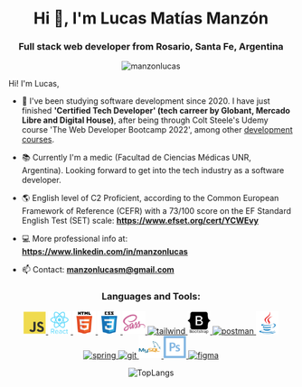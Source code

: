 <h1 align="center">Hi 👋, I'm Lucas Matías Manzón</h1>
<h3 align="center">Full stack web developer from Rosario, Santa Fe, Argentina</h3>

<p align="center"> <img
    src="https://komarev.com/ghpvc/?username=manzonlucas&label=Profile%20views&color=0e75b6&style=flat"
    alt="manzonlucas" />
</p>
Hi! I'm Lucas, 

- 🌱 I've been studying software development since 2020. I have just finished **'Certified Tech Developer' (tech carreer by Globant, Mercado Libre and Digital House)**, after being through Colt Steele's Udemy course 'The Web Developer Bootcamp 2022', among other [development courses](https://www.linkedin.com/in/lucasmanzon/details/certifications/).

- 📚 Currently I'm a medic (Facultad de Ciencias Médicas UNR, Argentina). Looking forward to get into the tech industry as a software developer.

- 🌎 English level of C2 Proficient, according to the Common European Framework of Reference (CEFR) with a 73/100 score on the EF Standard English Test (SET) scale: **https://www.efset.org/cert/YCWEvy**

- 💻 More professional info at: **https://www.linkedin.com/in/manzonlucas**

- 📫 Contact: **manzonlucasm@gmail.com**

<h3 align="center">Languages and Tools:</h3>
<p align="center">

  <!-- Frontend -->

  <a href="https://developer.mozilla.org/en-US/docs/Web/JavaScript" target="_blank" rel="noreferrer">
    <img src="https://raw.githubusercontent.com/devicons/devicon/master/icons/javascript/javascript-original.svg"
      alt="javascript" width="40" height="40" />
  </a>

  <a href="https://reactjs.org/" target="_blank" rel="noreferrer">
    <img src="https://raw.githubusercontent.com/devicons/devicon/master/icons/react/react-original-wordmark.svg"
      alt="react" width="40" height="40" />
  </a>

  <a href="https://www.w3.org/html/" target="_blank" rel="noreferrer">
    <img src="https://raw.githubusercontent.com/devicons/devicon/master/icons/html5/html5-original-wordmark.svg"
      alt="html5" width="40" height="40" />
  </a>

  <a href="https://www.w3schools.com/css/" target="_blank" rel="noreferrer">
    <img src="https://raw.githubusercontent.com/devicons/devicon/master/icons/css3/css3-original-wordmark.svg"
      alt="css3" width="40" height="40" />
  </a>

  <a href="https://sass-lang.com" target="_blank" rel="noreferrer">
    <img src="https://raw.githubusercontent.com/devicons/devicon/master/icons/sass/sass-original.svg" alt="sass"
      width="40" height="40" />
  </a>

  <a href="https://tailwindcss.com/" target="_blank" rel="noreferrer">
    <img src="https://www.vectorlogo.zone/logos/tailwindcss/tailwindcss-icon.svg" alt="tailwind" width="40"
      height="40" />
  </a>

  <a href="https://getbootstrap.com" target="_blank" rel="noreferrer">
    <img src="https://raw.githubusercontent.com/devicons/devicon/master/icons/bootstrap/bootstrap-plain-wordmark.svg"
      alt="bootstrap" width="40" height="40" />
  </a>

  <a href="https://postman.com" target="_blank" rel="noreferrer">
    <img src="https://www.vectorlogo.zone/logos/getpostman/getpostman-icon.svg" alt="postman" width="40" height="40" />
  </a>

  <!-- OOP -->

  <a href="https://www.java.com" target="_blank" rel="noreferrer">
    <img src="https://raw.githubusercontent.com/devicons/devicon/master/icons/java/java-original.svg" alt="java"
      width="40" height="40" />
  </a>

  <a href="https://spring.io/" target="_blank" rel="noreferrer">
    <img src="https://www.vectorlogo.zone/logos/springio/springio-icon.svg" alt="spring" width="40" height="40" />
  </a>


  <a href="https://git-scm.com/" target="_blank" rel="noreferrer">
    <img src="https://www.vectorlogo.zone/logos/git-scm/git-scm-icon.svg" alt="git" width="40" height="40" />
  </a>

  <!-- Database -->

  <a href="https://www.mysql.com/" target="_blank" rel="noreferrer">
    <img src="https://raw.githubusercontent.com/devicons/devicon/master/icons/mysql/mysql-original-wordmark.svg"
      alt="mysql" width="40" height="40" />
  </a>

  <!-- Graphic Design -->

  <a href="https://www.photoshop.com/en" target="_blank" rel="noreferrer">
    <img src="https://raw.githubusercontent.com/devicons/devicon/master/icons/photoshop/photoshop-line.svg"
      alt="photoshop" width="40" height="40" />
  </a>

  <a href="https://www.figma.com/" target="_blank" rel="noreferrer">
    <img src="https://www.vectorlogo.zone/logos/figma/figma-icon.svg" alt="figma" width="40" height="40" />
  </a>
</p>

<div align="center">
  
![TopLangs](https://github-readme-stats.vercel.app/api/top-langs/?username=manzonlucas&langs_count=4) 
  
</div>
